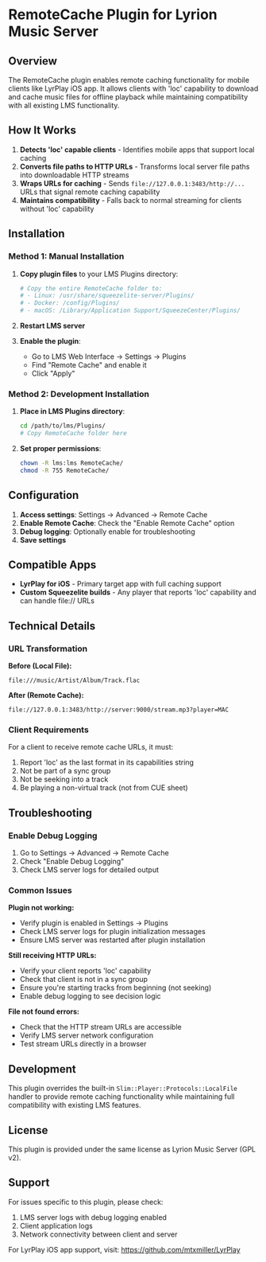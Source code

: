 # RemoteCache Plugin for Lyrion Music Server

## Overview

The RemoteCache plugin enables remote caching functionality for mobile clients like LyrPlay iOS app. It allows clients with 'loc' capability to download and cache music files for offline playback while maintaining compatibility with all existing LMS functionality.

## How It Works

1. **Detects 'loc' capable clients** - Identifies mobile apps that support local caching
2. **Converts file paths to HTTP URLs** - Transforms local server file paths into downloadable HTTP streams  
3. **Wraps URLs for caching** - Sends `file://127.0.0.1:3483/http://...` URLs that signal remote caching capability
4. **Maintains compatibility** - Falls back to normal streaming for clients without 'loc' capability

## Installation

### Method 1: Manual Installation

1. **Copy plugin files** to your LMS Plugins directory:
   ```bash
   # Copy the entire RemoteCache folder to:
   # - Linux: /usr/share/squeezelite-server/Plugins/
   # - Docker: /config/Plugins/
   # - macOS: /Library/Application Support/SqueezeCenter/Plugins/
   ```

2. **Restart LMS server**

3. **Enable the plugin**:
   - Go to LMS Web Interface → Settings → Plugins
   - Find "Remote Cache" and enable it
   - Click "Apply"

### Method 2: Development Installation

1. **Place in LMS Plugins directory**:
   ```bash
   cd /path/to/lms/Plugins/
   # Copy RemoteCache folder here
   ```

2. **Set proper permissions**:
   ```bash
   chown -R lms:lms RemoteCache/
   chmod -R 755 RemoteCache/
   ```

## Configuration

1. **Access settings**: Settings → Advanced → Remote Cache
2. **Enable Remote Cache**: Check the "Enable Remote Cache" option
3. **Debug logging**: Optionally enable for troubleshooting
4. **Save settings**

## Compatible Apps

- **LyrPlay for iOS** - Primary target app with full caching support
- **Custom Squeezelite builds** - Any player that reports 'loc' capability and can handle file:// URLs

## Technical Details

### URL Transformation

**Before (Local File):**
```
file:///music/Artist/Album/Track.flac
```

**After (Remote Cache):**
```
file://127.0.0.1:3483/http://server:9000/stream.mp3?player=MAC
```

### Client Requirements

For a client to receive remote cache URLs, it must:
1. Report 'loc' as the last format in its capabilities string
2. Not be part of a sync group
3. Not be seeking into a track
4. Be playing a non-virtual track (not from CUE sheet)

## Troubleshooting

### Enable Debug Logging

1. Go to Settings → Advanced → Remote Cache
2. Check "Enable Debug Logging"
3. Check LMS server logs for detailed output

### Common Issues

**Plugin not working:**
- Verify plugin is enabled in Settings → Plugins
- Check LMS server logs for plugin initialization messages
- Ensure LMS server was restarted after plugin installation

**Still receiving HTTP URLs:**
- Verify your client reports 'loc' capability
- Check that client is not in a sync group  
- Ensure you're starting tracks from beginning (not seeking)
- Enable debug logging to see decision logic

**File not found errors:**
- Check that the HTTP stream URLs are accessible
- Verify LMS server network configuration
- Test stream URLs directly in a browser

## Development

This plugin overrides the built-in `Slim::Player::Protocols::LocalFile` handler to provide remote caching functionality while maintaining full compatibility with existing LMS features.

## License

This plugin is provided under the same license as Lyrion Music Server (GPL v2).

## Support

For issues specific to this plugin, please check:
1. LMS server logs with debug logging enabled
2. Client application logs
3. Network connectivity between client and server

For LyrPlay iOS app support, visit: https://github.com/mtxmiller/LyrPlay